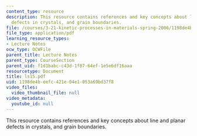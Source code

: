 ```yaml
---
content_type: resource
description: This resource contains references and key concepts about line and planar
  defects in crystals, and grain boundaries.
file: /courses/3-21-kinetic-processes-in-materials-spring-2006/1198de4beefc421e04e1053a69bd37f8_ls15.pdf
file_type: application/pdf
learning_resource_types:
- Lecture Notes
ocw_type: OCWFile
parent_title: Lecture Notes
parent_type: CourseSection
parent_uid: f1d1babc-c43d-1f07-64ef-1e5e6df16aaa
resourcetype: Document
title: ls15.pdf
uid: 1198de4b-eefc-421e-04e1-053a69bd37f8
video_files:
  video_thumbnail_file: null
video_metadata:
  youtube_id: null
---
```

This resource contains references and key concepts about line and planar defects in crystals, and grain boundaries.

